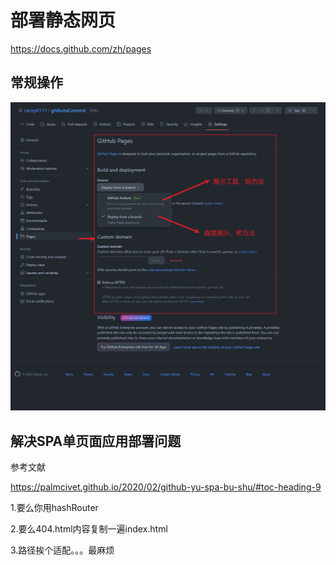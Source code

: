# 部署静态网页

https://docs.github.com/zh/pages

## 常规操作

![image-20230131023112621](%E5%89%8D%E7%AB%AF%E9%83%A8%E7%BD%B2.assets/image-20230131023112621.png)

## 解决SPA单页面应用部署问题

参考文献

https://palmcivet.github.io/2020/02/github-yu-spa-bu-shu/#toc-heading-9

1.要么你用hashRouter

2.要么404.html内容复制一遍index.html

3.路径挨个适配。。。最麻烦